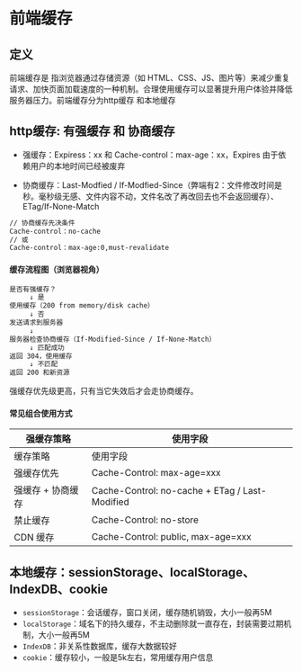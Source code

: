 # 前端缓存

## 定义
前端缓存是 指浏览器通过存储资源（如 HTML、CSS、JS、图片等）来减少重复请求、加快页面加载速度的一种机制。合理使用缓存可以显著提升用户体验并降低服务器压力。前端缓存分为http缓存 和本地缓存

## http缓存: 有强缓存 和 协商缓存

+ 强缓存：Expiress：xx 和 Cache-control：max-age：xx，Expires 由于依赖用户的本地时间已经被废弃

+ 协商缓存：Last-Modfied / If-Modfied-Since（弊端有2：文件修改时间是秒。毫秒级无感、文件内容不动，文件名改了再改回去也不会返回缓存）、ETag/If-None-Match

```bash
// 协商缓存先决条件
Cache-control：no-cache
// 或
Cache-control：max-age:0,must-revalidate

```

#### 缓存流程图（浏览器视角）
```bash
是否有强缓存？
     ↓ 是
使用缓存（200 from memory/disk cache）
     ↓ 否
发送请求到服务器
     ↓
服务器检查协商缓存（If-Modified-Since / If-None-Match）
     ↓ 匹配成功
返回 304，使用缓存
     ↓ 不匹配
返回 200 和新资源
```

强缓存优先级更高，只有当它失效后才会走协商缓存。

#### 常见组合使用方式
| 强缓存策略	| 使用字段 |
| --- | --- |
|缓存策略	|使用字段|
|强缓存优先|	Cache-Control: max-age=xxx|
|强缓存 + 协商缓存|	Cache-Control: no-cache + ETag / Last-Modified|
|禁止缓存	|Cache-Control: no-store|
|CDN 缓存|	Cache-Control: public, max-age=xxx|

## 本地缓存：sessionStorage、localStorage、IndexDB、cookie

+ `sessionStorage`：会话缓存，窗口关闭，缓存随机销毁，大小一般再5M
+ `localStorage`：域名下的持久缓存，不主动删除就一直存在，封装需要过期机制，大小一般再5M
+ `IndexDB`：非关系性数据库，缓存大数据较好
+ `cookie`：缓存较小，一般是5k左右，常用缓存用户信息


